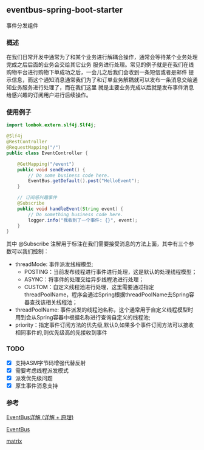 ## eventbus-spring-boot-starter

事件分发组件

### 概述
在我们日常开发中通常为了和某个业务进行解耦合操作，通常会等待某个业务处理完成之后后面的业务会交给其它业务
服务进行处理。常见的例子就是在我们在线购物平台进行购物下单成功之后，一会儿之后我们会收到一条短信或者是邮件
提示信息，而这个通知消息通常我们为了和订单业务解耦就可以发布一条消息交给通知业务服务进行处理了，而在我们这里
就是主要业务完成以后就是发布事件消息给感兴趣的订阅用户进行后续操作。


### 使用例子

```java
import lombok.extern.slf4j.Slf4j;

@Slf4j
@RestController
@RequestMapping("/")
public class EventController {

    @GetMapping("/event")
    public void sendEvent() {
        // Do some business code here.
        EventBus.getDefault().post("HelloEvent");
    }

    // 订阅感兴趣事件
    @Subscribe
    public void handleEvent(String event) {
        // Do something business code here.
        logger.info("我收到了一个事件: {}", event);
    }
}
```
其中 @Subscribe 注解用于标注在我们需要接受消息的方法上面，其中有三个参数可以我们控制：
- threadMode: 事件派发线程模型;
  - POSTING：当前发布线程进行事件进行处理，这是默认的处理线程模型；
  - ASYNC：将事件的处理交给异步线程池进行处理；
  - CUSTOM：自定义线程池进行处理，这里需要通过指定threadPoolName，程序会通过Spring根据threadPoolName去Spring容器查找该相关线程池；
- threadPoolName: 事件派发的线程池名称，这个通常用于自定义线程模型时用到会从Spring容器中根据名称进行查询自定义的线程池;
- priority：指定事件订阅方法的优先级,默认0,如果多个事件订阅方法可以接收相同事件的,则优先级高的先接收到事件

### TODO
- [x] 支持ASM字节码增强代替反射
- [x] 需要考虑线程派发模式
- [x] 派发优先级问题
- [x] 原生事件消息支持

### 参考
[EventBus详解 (详解 + 原理)](https://blog.csdn.net/m0_49508485/article/details/127780285)

[EventBus](https://gitee.com/nepxion/EventBus)

[matrix](https://gitee.com/nepxion/Matrix/blob/master/matrix-aop/src/main/java/com/nepxion/matrix/selector/AbstractImportSelector.java)
